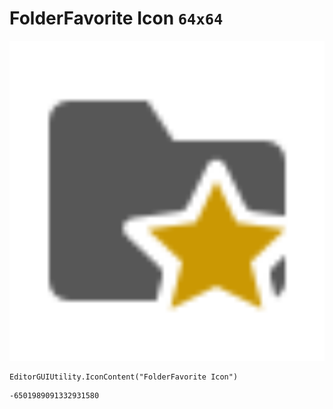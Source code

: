 # FolderFavorite Icon `64x64`
<img src="/img/FolderFavorite%20Icon.png" width=512 height=512>

``` CSharp
EditorGUIUtility.IconContent("FolderFavorite Icon")
```
```
-6501989091332931580
```
